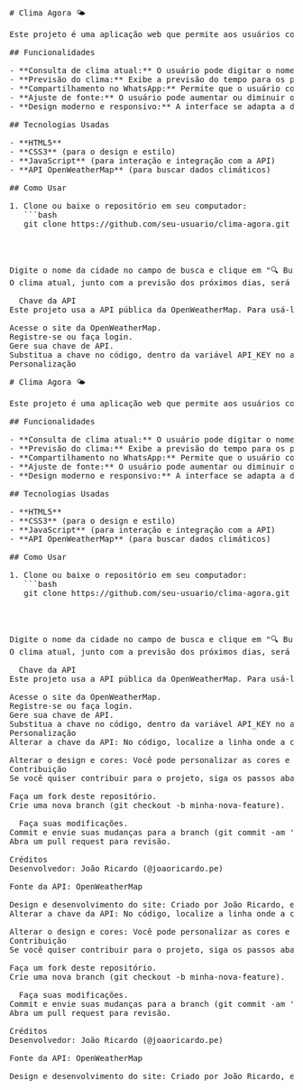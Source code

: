 <pre>
# Clima Agora 🌤️

Este projeto é uma aplicação web que permite aos usuários consultar as condições climáticas atuais e a previsão do clima para os próximos dias em qualquer cidade. A interface é moderna, com um design suave de pôr do sol e a capacidade de compartilhar as informações de clima via WhatsApp.

## Funcionalidades

- **Consulta de clima atual:** O usuário pode digitar o nome da cidade para obter as condições climáticas atuais, como temperatura, sensação térmica, vento, umidade, nascer e pôr do sol.
- **Previsão do clima:** Exibe a previsão do tempo para os próximos dias com detalhes de temperatura e condições.
- **Compartilhamento no WhatsApp:** Permite que o usuário compartilhe as informações climáticas em um link direto para o WhatsApp.
- **Ajuste de fonte:** O usuário pode aumentar ou diminuir o tamanho da fonte das informações de clima após a busca.
- **Design moderno e responsivo:** A interface se adapta a dispositivos móveis e de desktop com cores suaves e interativas.

## Tecnologias Usadas

- **HTML5**
- **CSS3** (para o design e estilo)
- **JavaScript** (para interação e integração com a API)
- **API OpenWeatherMap** (para buscar dados climáticos)

## Como Usar

1. Clone ou baixe o repositório em seu computador:
   ```bash
   git clone https://github.com/seu-usuario/clima-agora.git


   

Digite o nome da cidade no campo de busca e clique em "🔍 Buscar Clima" para obter as informações climáticas.
O clima atual, junto com a previsão dos próximos dias, será exibido na tela. Você poderá ajustar o tamanho da fonte usando os botões de aumento e diminuição e compartilhar os dados no WhatsApp clicando no botão "📲 Compartilhar no WhatsApp".

  Chave da API
Este projeto usa a API pública da OpenWeatherMap. Para usá-la, você precisará de uma chave API pessoal. Para obter a chave, siga as etapas abaixo:

Acesse o site da OpenWeatherMap.
Registre-se ou faça login.
Gere sua chave de API.
Substitua a chave no código, dentro da variável API_KEY no arquivo index.html.
Personalização<pre>
# Clima Agora 🌤️

Este projeto é uma aplicação web que permite aos usuários consultar as condições climáticas atuais e a previsão do clima para os próximos dias em qualquer cidade. A interface é moderna, com um design suave de pôr do sol e a capacidade de compartilhar as informações de clima via WhatsApp.

## Funcionalidades

- **Consulta de clima atual:** O usuário pode digitar o nome da cidade para obter as condições climáticas atuais, como temperatura, sensação térmica, vento, umidade, nascer e pôr do sol.
- **Previsão do clima:** Exibe a previsão do tempo para os próximos dias com detalhes de temperatura e condições.
- **Compartilhamento no WhatsApp:** Permite que o usuário compartilhe as informações climáticas em um link direto para o WhatsApp.
- **Ajuste de fonte:** O usuário pode aumentar ou diminuir o tamanho da fonte das informações de clima após a busca.
- **Design moderno e responsivo:** A interface se adapta a dispositivos móveis e de desktop com cores suaves e interativas.

## Tecnologias Usadas

- **HTML5**
- **CSS3** (para o design e estilo)
- **JavaScript** (para interação e integração com a API)
- **API OpenWeatherMap** (para buscar dados climáticos)

## Como Usar

1. Clone ou baixe o repositório em seu computador:
   ```bash
   git clone https://github.com/seu-usuario/clima-agora.git


   

Digite o nome da cidade no campo de busca e clique em "🔍 Buscar Clima" para obter as informações climáticas.
O clima atual, junto com a previsão dos próximos dias, será exibido na tela. Você poderá ajustar o tamanho da fonte usando os botões de aumento e diminuição e compartilhar os dados no WhatsApp clicando no botão "📲 Compartilhar no WhatsApp".

  Chave da API
Este projeto usa a API pública da OpenWeatherMap. Para usá-la, você precisará de uma chave API pessoal. Para obter a chave, siga as etapas abaixo:

Acesse o site da OpenWeatherMap.
Registre-se ou faça login.
Gere sua chave de API.
Substitua a chave no código, dentro da variável API_KEY no arquivo index.html.
Personalização
Alterar a chave da API: No código, localize a linha onde a chave da API é definida (variável API_KEY) e substitua pela sua chave pessoal obtida no passo acima.

Alterar o design e cores: Você pode personalizar as cores e o layout do site editando as regras CSS no arquivo index.html.
Contribuição
Se você quiser contribuir para o projeto, siga os passos abaixo:

Faça um fork deste repositório.
Crie uma nova branch (git checkout -b minha-nova-feature).

  Faça suas modificações.
Commit e envie suas mudanças para a branch (git commit -am 'Adicionando uma nova feature' e git push origin minha-nova-feature).
Abra um pull request para revisão.

Créditos
Desenvolvedor: João Ricardo (@joaoricardo.pe)

Fonte da API: OpenWeatherMap

Design e desenvolvimento do site: Criado por João Ricardo, engenheiro de computação, Instagram @joaoricardo.pe
Alterar a chave da API: No código, localize a linha onde a chave da API é definida (variável API_KEY) e substitua pela sua chave pessoal obtida no passo acima.

Alterar o design e cores: Você pode personalizar as cores e o layout do site editando as regras CSS no arquivo index.html.
Contribuição
Se você quiser contribuir para o projeto, siga os passos abaixo:

Faça um fork deste repositório.
Crie uma nova branch (git checkout -b minha-nova-feature).

  Faça suas modificações.
Commit e envie suas mudanças para a branch (git commit -am 'Adicionando uma nova feature' e git push origin minha-nova-feature).
Abra um pull request para revisão.

Créditos
Desenvolvedor: João Ricardo (@joaoricardo.pe)

Fonte da API: OpenWeatherMap

Design e desenvolvimento do site: Criado por João Ricardo, engenheiro de computação, Instagram @joaoricardo.pe
